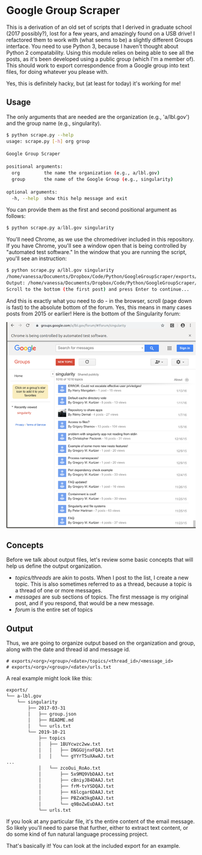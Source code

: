 # Google Group Scraper

This is a derivation of an old set of scripts that I derived in graduate school (2017 possibly?),
lost for a few years, and amazingly found on a USB drive! I refactored them
to work with (what seems to be) a slightly different Groups interface.
You need to use Python 3, because I haven't thought about Python 2 compatability.
Using this module relies on being able to see all the posts, as it's been developed
using a public group (which I'm a member of). This should work to export
correspondence from a Google group into text files, for doing whatever you please with.

Yes, this is definitely hacky, but (at least for today) it's working for me!

## Usage

The only arguments that are needed are the organization (e.g., 'a/lbl.gov')
and the group name (e.g., singularity). 

```bash
$ python scrape.py --help
usage: scrape.py [-h] org group

Google Group Scraper

positional arguments:
  org         the name the organization (e.g., a/lbl.gov)
  group       the name of the Google Group (e.g., singularity)

optional arguments:
  -h, --help  show this help message and exit
```

You can provide them as the first
and second positional argument as follows:

```python
$ python scrape.py a/lbl.gov singularity
```

You'll need Chrome, as we use the chromedriver included in this repository.
If you have Chrome, you'll see a window open that is being controlled by 
"automated test software." In the window that you are running the script,
 you'll see an instruction:

```bash
$ python scrape.py a/lbl.gov singularity
/home/vanessa/Documents/Dropbox/Code/Python/GoogleGroupScraper/exports/a-lbl.gov/singularity/2019-10-21 already exists, will only get new topics.
Output: /home/vanessa/Documents/Dropbox/Code/Python/GoogleGroupScraper/exports/a-lbl.gov/singularity/2019-10-21
Scroll to the bottom (the first post) and press Enter to continue...
```

And this is exactly what you need to do - in the browser, scroll (page down is fast)
to the absolute bottom of the forum. Yes, this means in many cases posts from 2015
or earlier! Here is the bottom of the Singularity forum:

![img/bottom.png](img/bottom.png)

## Concepts

Before we talk about output files, let's review some basic concepts that will
help us define the output organization.

 - *topics/threads* are akin to posts. When I post to the list, I create a new topic. This is also sometimes referred to as a thread, because a topic is a thread of one or more messages.
 - *messages* are sub sections of topics. The first message is my original post, and if you respond, that would be a new message.
 - *forum* is the entire set of topics

## Output

Thus, we are going to organize output based on the organization and group, along
with the date and thread id and message id.

```
# exports/<org>/<group>/<date>/topics/<thread_id>/<message_id>
# exports/<org>/<group>/<date>/urls.txt
```

A real example might look like this:

```
exports/
└── a-lbl.gov
    └── singularity
        ├── 2017-03-31
        │   ├── group.json
        │   ├── README.md
        │   └── urls.txt
        └── 2019-10-21
            ├── topics
            │   ├── 1BUYcwzc2ww.txt
            │   │   ├── DNGGUjnxFQAJ.txt
            │   │   └── gYYrT5uXAwAJ.txt
...
            │   └── zcoOui_RoAo.txt
            │       ├── 5x9MQ9VbDAAJ.txt
            │       ├── cBniyJB4DAAJ.txt
            │       ├── frM-tvYSDQAJ.txt
            │       ├── K6lcgar6DAAJ.txt
            │       ├── PBZxW3kgDAAJ.txt
            │       └── q9BoZwEuDAAJ.txt
            └── urls.txt

```

If you look at any particular file, it's the entire content of the email message.
So likely you'll need to parse that further, either to extract text content,
or do some kind of fun natural language processing project.

That's basically it! You can look at the included export for an example.

